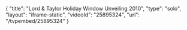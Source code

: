 {
    "title": "Lord & Taylor Holiday Window Unveiling 2010",
    "type": "solo",
    "layout": "iframe-static",
    "videoId": "25895324",
    "url": "\/tvpembed\/25895324"
}